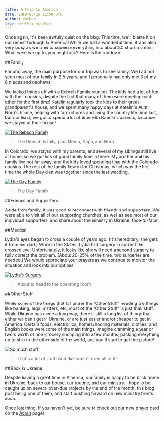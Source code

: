 ```yaml
---
title: A Trip to America
date: 2019-03-18 11:50 UTC
author: Nathan
tags: monthly updates
---
```


Once again, it's been awfully quiet on the blog. This time, we'll blame it on
our recent furlough to America! While we had a wonderful time, it was also
very busy as we tried to squeeze everything into about 3.5 short months.
What were we up to, you might ask? Here is the rundown:

##Family

Far and away, the main purpose for our trip was to see family. We had not seen
most of our family in 2.5 years, and I personally had only met 3 of my 8 nieces
and nephews!

We kicked things off with a Rebsch Family reunion. The kids had a lot of fun
with their cousins, despite the fact that many of them were meeting each other
for the first time! Katelin regularly took the kids to their great-grandparent's
 house, and we spent many happy days at Katelin's Aunt Nora's house, helping
 with farm chores and living the country life. And last, but not least, we got
 to spend a lot of time with Katelin's parents, because we stayed at their
 house!

[![The Rebsch Family](images/2019/3-rebsches.jpg)](https://f000.backblazeb2.com/file/daysinukraine/images/2019/3-rebsches.jpg)

> The Rebsch Family, plus Mema, Papa, and Nora

In Colorado, we stayed with my parents, and several of my siblings still live at
home, so we got lots of good family time in there. My brother and his family
live not far away, and the kids loved spending time with the Colorado cousins.
The rest of the family flew in for Christmas, which was the first time the whole
Day clan was together since the last wedding.

[![The Day Family](images/2019/3-days.jpg)](https://f000.backblazeb2.com/file/daysinukraine/images/2019/3-days.jpg)

> The Day Family

##Friends and Supporters

Aside from family, it was good to reconnect with friends and supporters. We were
able to visit all of our supporting churches, as well as see most of our
individual supporters, and share about the ministry in Ukraine, face-to-face.

##Medical

Lydia's eyes began to cross a couple of years ago. (It's hereditary, she gets it
from her dad.) While in the States, Lydia had surgery to correct the crossed
eye. Unfortunately, it looks like she will need a second surgery to fully
correct the problem. (About 20-25% of the time, two surgeries are needed.) We
would appreciate your prayers as we continue to monitor the situation and look
into our options.

[![Lydia's Surgery](images/2019/3-surgery.jpg)](https://f000.backblazeb2.com/file/daysinukraine/images/2019/3-surgery.jpg)

> About to head to the operating room

##Other Stuff

While some of the things that fall under the "Other Stuff" heading are things
like banking, legal matters, etc, most of the "Other Stuff" is just that: stuff.
While Ukraine has come a long way, there is still a long list of things that
either we can't get in Ukraine, or are just easier and/or cheaper to get in
America. Certain foods, electronics, homeschooling materials, clothes, and
English books were some of the main things. Imagine cramming a year or two's
worth of non-grocery shopping into a few months, packing everything up to ship
to the other side of the world, and you'll start to get the picture!

[![So much stuff](images/2019/3-stuff.jpg)](https://f000.backblazeb2.com/file/daysinukraine/images/2019/3-stuff.jpg)

> That's a lot of stuff! And that wasn't even all of it!

##Back in Ukraine

Despite having a great time in America, our family is happy to be back home in
Ukraine, back to our house, our routine, and our ministry. I hope to be caught
up on several over-due projects by the end of the month, this blog post being one of them, and
start pushing forward on new ministry fronts soon.

Once last thing. If you haven't yet, be sure to check out our new prayer card
on the [About](about) page!
